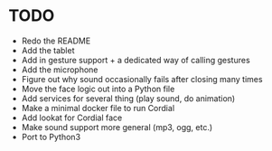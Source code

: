 TODO
====

* Redo the README
* Add the tablet
* Add in gesture support + a dedicated way of calling gestures
* Add the microphone
* Figure out why sound occasionally fails after closing many times
* Move the face logic out into a Python file
* Add services for several thing (play sound, do animation)
* Make a minimal docker file to run Cordial
* Add lookat for Cordial face
* Make sound support more general (mp3, ogg, etc.)
* Port to Python3
